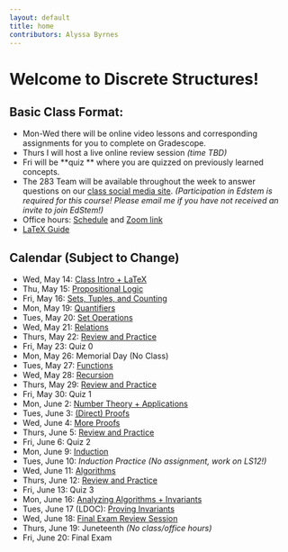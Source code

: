 ```yaml
---
layout: default
title: home
contributors: Alyssa Byrnes
---
```


# Welcome to Discrete Structures!

## Basic Class Format:
* Mon-Wed there will be online video lessons and corresponding assignments for you to complete on Gradescope. 
* Thurs I will host a live online review session *(time TBD)*
* Fri will be **quiz ** where you are quizzed on previously learned concepts.
* The 283 Team will be available throughout the week to answer questions on our [class social media site](https://edstem.org/). *(Participation in Edstem is required for this course! Please email me if you have not received an invite to join EdStem!)*
* Office hours: [Schedule](/comp283/calendar/office-hours.html) and [Zoom link](https://unc.zoom.us/j/91317370256?pwd=w9HGqP30NCexoSiqKRsr6IAkggbOd4.1) 
* [LaTeX Guide](/calendar/latex-guide.md)

## Calendar (Subject to Change)

* Wed, May 14: [Class Intro + LaTeX](/comp283/calendar/day-0.html)
* Thu, May 15: [Propositional Logic](/calendar/propositional-logic.md)
* Fri, May 16: [Sets, Tuples, and Counting](/calendar/sets-tuples-and-counting.md) 
* Mon, May 19: [Quantifiers](/calendar/quantifiers.md)
* Tues, May 20: [Set Operations](/calendar/set-operations.md)
* Wed, May 21: [Relations](/calendar/relations.md)
* Thurs, May 22: [Review and Practice](calendar/practice-0.md)
* Fri, May 23: Quiz 0
* Mon, May 26: Memorial Day  (No Class)
* Tues, May 27: [Functions](/calendar/functions.md)
* Wed, May 28: [Recursion](/calendar/recursion.md)
* Thurs, May 29: [Review and Practice](/calendar/practice-1.md)
* Fri, May 30: Quiz 1
* Mon, June 2: [Number Theory + Applications](/calendar/number-theory.md)
* Tues, June 3: [(Direct) Proofs](/calendar/proofs.md)
* Wed, June 4: [More Proofs](/calendar/proofs-continued.md)
* Thurs, June 5: [Review and Practice](/calendar/practice-2.md)
* Fri, June 6: Quiz 2
* Mon, June 9: [Induction](/calendar/induction.md)
* Tues, June 10: *Induction Practice (No assignment, work on LS12!)*
* Wed, June 11: [Algorithms](/calendar/algs-invariants.md)
* Thurs, June 12: [Review and Practice](/calendar/practice-3.md)
* Fri, June 13: Quiz 3
* Mon, June 16: [Analyzing Algorithms + Invariants](/calendar/analyzing-algorithms-and-invariants.md)
* Tues, June 17 (LDOC): [Proving Invariants](/calendar/proving-invariants.md)
* Wed, June 18: [Final Exam Review Session](https://unc.zoom.us/j/97904604140)
* Thurs, June 19: Juneteenth *(No class/office hours)*
* Fri, June 20: Final Exam

<!-- * Wed, May 17: [LaTeX + Pseudocode](/calendar/latex-and-pseudocode.md)
* Thu, May 18: [Propositional Logic](/calendar/propositional-logic.md)
* Fri, May 19: [Practice and Review (11 am)](/calendar/practice-and-review-0.md)
* Mon, May 22: [Sets, Tuples, and Counting](/calendar/sets-tuples-and-counting.md)
* Tue, May 23: [Quantifiers](/calendar/quantifiers.md)
* Wed, May 24: [Set Operations](/calendar/set-operations.md)
* Thu, May 25: [Practice and Review](/calendar/practice-and-review-1.md)
* Fri, May 26: Quiz 0 
* Tue, May 30: [Relations](/calendar/relations.md)
* Wed, May 31: [Functions](/calendar/functions.md)
* Thu, June 01: [Practice and Review (9:30 am)](/calendar/practice-and-review-2.md)
* Fri, June 02: Quiz 1
* Mon, June 05: [Number Theory and Applications](/calendar/number-theory.md)
* Tue, June 06: [Proofs](/calendar/proofs.md)
* Wed, June 07: [Proofs Continued](/calendar/proofs-continued.md)
* Thu, June 08: [Practice and Review (9:30 am)](/calendar/practice-and-review-3.md)
* Fri, June 09: Quiz 2
* Mon, June 12: [Recursion](/calendar/recursion.md)
* Tue, June 13: [Induction](/calendar/induction.md)
* Wed, June 14: [Analyzing Algorithms + Invariants](/calendar/analyzing-algorithms-and-invariants.md)
* Thu, June 15: [Proving Invariants](/calendar/proving-invariants.md)
* Fri, June 16: [Practice and Review (9:30 am)](/calendar/practice-and-review-4.md)
* Mon, June 19: *Holi (Juneteenth), so no office hours!*
* Tue, June 20: [Practice and Review (9:30 am)](/calendar/practice-and-review-5.md)
* ***Fri., June 23: FINAL EXAM*** -->
